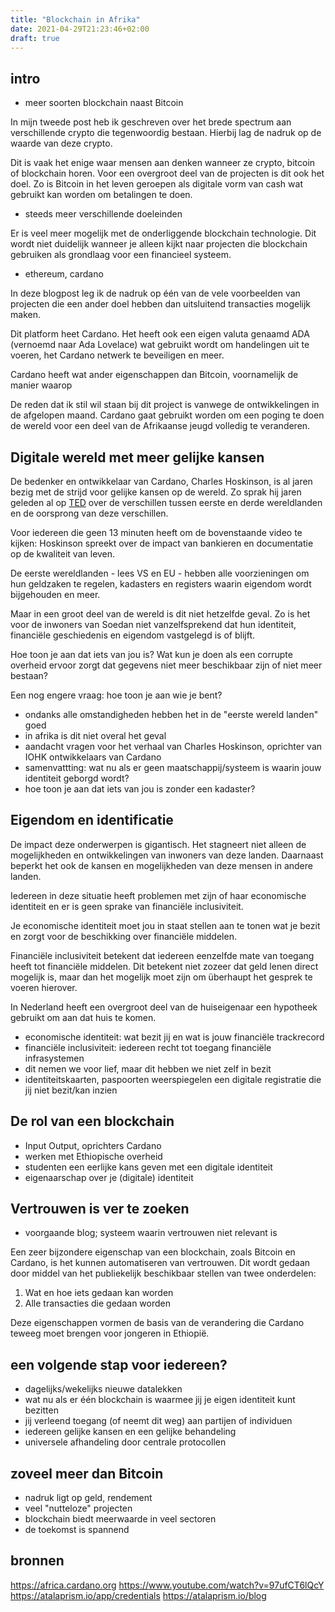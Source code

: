 ```yaml
---
title: "Blockchain in Afrika"
date: 2021-04-29T21:23:46+02:00
draft: true
---
```


## intro

* meer soorten blockchain naast Bitcoin

In mijn tweede post heb ik geschreven over het brede spectrum aan verschillende crypto die tegenwoordig bestaan. Hierbij lag de nadruk op de waarde van deze crypto.

Dit is vaak het enige waar mensen aan denken wanneer ze crypto, bitcoin of blockchain horen. Voor een overgroot deel van de projecten is dit ook het doel. Zo is Bitcoin in het leven geroepen als digitale vorm van cash wat gebruikt kan worden om betalingen te doen.

* steeds meer verschillende doeleinden

Er is veel meer mogelijk met de onderliggende blockchain technologie. Dit wordt niet duidelijk wanneer je alleen kijkt naar projecten die blockchain gebruiken als grondlaag voor een financieel systeem.

* ethereum, cardano

In deze blogpost leg ik de nadruk op één van de vele voorbeelden van projecten die een ander doel hebben dan uitsluitend transacties mogelijk maken.

Dit platform heet Cardano. Het heeft ook een eigen valuta genaamd ADA (vernoemd naar Ada Lovelace) wat gebruikt wordt om handelingen uit te voeren, het Cardano netwerk te beveiligen en meer.

Cardano heeft wat ander eigenschappen dan Bitcoin, voornamelijk de manier waarop 

De reden dat ik stil wil staan bij dit project is vanwege de ontwikkelingen in de afgelopen maand. Cardano gaat gebruikt worden om een poging te doen de wereld voor een deel van de Afrikaanse jeugd volledig te veranderen.

## Digitale wereld met meer gelijke kansen

De bedenker en ontwikkelaar van Cardano, Charles Hoskinson, is al jaren bezig met de strijd voor gelijke kansen op de wereld. Zo sprak hij jaren geleden al op [TED](https://www.youtube.com/watch?v=97ufCT6lQcY) over de verschillen tussen eerste en derde wereldlanden en de oorsprong van deze verschillen.

Voor iedereen die geen 13 minuten heeft om de bovenstaande video te kijken: Hoskinson spreekt over de impact van bankieren en documentatie op de kwaliteit van leven.

De eerste wereldlanden - lees VS en EU - hebben alle voorzieningen om hun geldzaken te regelen, kadasters en registers waarin eigendom wordt bijgehouden en meer.

Maar in een groot deel van de wereld is dit niet hetzelfde geval. Zo is het voor de inwoners van Soedan niet vanzelfsprekend dat hun identiteit, financiële geschiedenis en eigendom vastgelegd is of blijft.

Hoe toon je aan dat iets van jou is? Wat kun je doen als een corrupte overheid ervoor zorgt dat gegevens niet meer beschikbaar zijn of niet meer bestaan? 

Een nog engere vraag: hoe toon je aan wie je bent?

* ondanks alle omstandigheden hebben het in de "eerste wereld landen" goed
* in afrika is dit niet overal het geval
* aandacht vragen voor het verhaal van Charles Hoskinson, oprichter van IOHK ontwikkelaars van Cardano
* samenvattting: wat nu als er geen maatschappij/systeem is waarin jouw identiteit geborgd wordt?
* hoe toon je aan dat iets van jou is zonder een kadaster?

## Eigendom en identificatie

De impact deze onderwerpen is gigantisch. Het stagneert niet alleen de mogelijkheden en ontwikkelingen van inwoners van deze landen. Daarnaast beperkt het ook de kansen en mogelijkheden van deze mensen in andere landen.

Iedereen in deze situatie heeft problemen met zijn of haar economische identiteit en er is geen sprake van financiële inclusiviteit.

Je economische identiteit moet jou in staat stellen aan te tonen wat je bezit en zorgt voor de beschikking over financiële middelen.

Financiële inclusiviteit betekent dat iedereen eenzelfde mate van toegang heeft tot financiële middelen. Dit betekent niet zozeer dat geld lenen direct mogelijk is, maar dan het mogelijk moet zijn om überhaupt het gesprek te voeren hierover.

In Nederland heeft een overgroot deel van de huiseigenaar een hypotheek gebruikt om aan dat huis te komen.

* economische identiteit: wat bezit jij en wat is jouw financiële trackrecord
* financiële inclusiviteit: iedereen recht tot toegang financiële infrasystemen
* dit nemen we voor lief, maar dit hebben we niet zelf in bezit
* identiteitskaarten, paspoorten weerspiegelen een digitale registratie die jij niet bezit/kan inzien

## De rol van een blockchain



* Input Output, oprichters Cardano
* werken met Ethiopische overheid
* studenten een eerlijke kans geven met een digitale identiteit
* eigenaarschap over je (digitale) identiteit

## Vertrouwen is ver te zoeken

* voorgaande blog; systeem waarin vertrouwen niet relevant is

Een zeer bijzondere eigenschap van een blockchain, zoals Bitcoin en Cardano, is het kunnen automatiseren van vertrouwen. Dit wordt gedaan door middel van het publiekelijk beschikbaar stellen van twee onderdelen:

1. Wat en hoe iets gedaan kan worden
2. Alle transacties die gedaan worden

Deze eigenschappen vormen de basis van de verandering die Cardano teweeg moet brengen voor jongeren in Ethiopië.

## een volgende stap voor iedereen?

* dagelijks/wekelijks nieuwe datalekken
* wat nu als er één blockchain is waarmee jij je eigen identiteit kunt bezitten
* jij verleend toegang (of neemt dit weg) aan partijen of individuen
* iedereen gelijke kansen en een gelijke behandeling
* universele afhandeling door centrale protocollen

## zoveel meer dan Bitcoin

* nadruk ligt op geld, rendement
* veel "nutteloze" projecten
* blockchain biedt meerwaarde in veel sectoren
* de toekomst is spannend

## bronnen

https://africa.cardano.org
https://www.youtube.com/watch?v=97ufCT6lQcY
https://atalaprism.io/app/credentials
https://atalaprism.io/blog 
